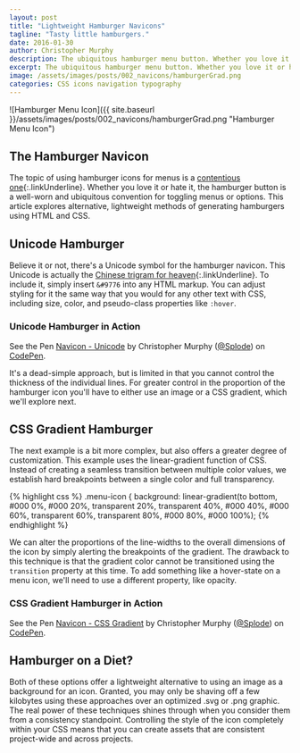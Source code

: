 ```yaml
---
layout: post
title: "Lightweight Hamburger Navicons"
tagline: "Tasty little hamburgers."
date: 2016-01-30
author: Christopher Murphy
description: The ubiquitous hamburger menu button. Whether you love it or hate it, the hamburger button is a well-worn convention for toggling menus or options. This article explores alternative, lightweight methods of generating hamburgers using HTML and CSS.
excerpt: The ubiquitous hamburger menu button. Whether you love it or hate it, the hamburger button is a well-worn convention for toggling menus or options. This article explores alternative, lightweight methods of generating hamburgers using HTML and CSS.
image: /assets/images/posts/002_navicons/hamburgerGrad.png
categories: CSS icons navigation typography
---
```


![Hamburger Menu Icon]({{ site.baseurl }}/assets/images/posts/002_navicons/hamburgerGrad.png "Hamburger Menu Icon")

## The Hamburger Navicon
The topic of using hamburger icons for menus is a [contentious one][1]{:.linkUnderline}. Whether you love it or hate it, the hamburger button is a well-worn and ubiquitous convention for toggling menus or options. This article explores alternative, lightweight methods of generating hamburgers using HTML and CSS.

## Unicode Hamburger
Believe it or not, there's a Unicode symbol for the hamburger navicon. This Unicode is actually the [Chinese trigram for heaven][2]{:.linkUnderline}. To include it, simply insert `&#9776` into any HTML markup. You can adjust styling for it the same way that you would for any other text with CSS, including size, color, and pseudo-class properties like `:hover`.

### Unicode Hamburger in Action
<p data-height="268" data-theme-id="0" data-slug-hash="JGrzxg" data-default-tab="result" data-user="Splode" class='codepen'>See the Pen <a href='http://codepen.io/Splode/pen/JGrzxg/'>Navicon - Unicode</a> by Christopher Murphy (<a href='http://codepen.io/Splode'>@Splode</a>) on <a href='http://codepen.io'>CodePen</a>.</p>
<script async src="//assets.codepen.io/assets/embed/ei.js"></script>

It's a dead-simple approach, but is limited in that you cannot control the thickness of the individual lines. For greater control in the proportion of the hamburger icon you'll have to either use an image or a CSS gradient, which we'll explore next.

## CSS Gradient Hamburger
The next example is a bit more complex, but also offers a greater degree of customization. This example uses the linear-gradient function of CSS. Instead of creating a seamless transition between multiple color values, we establish hard breakpoints between a single color and full transparency.

{% highlight css %}
.menu-icon {
  background: linear-gradient(to bottom, #000 0%, #000 20%, transparent 20%, transparent 40%, #000 40%, #000 60%, transparent 60%, transparent 80%, #000 80%, #000 100%);
{% endhighlight %}

We can alter the proportions of the line-widths to the overall dimensions of the icon by simply alerting the breakpoints of the gradient. The drawback to this technique is that the gradient color cannot be transitioned using the `transition` property at this time. To add something like a hover-state on a menu icon, we'll need to use a different property, like opacity.

### CSS Gradient Hamburger in Action
<p data-height="268" data-theme-id="0" data-slug-hash="GoGZwW" data-default-tab="result" data-user="Splode" class='codepen'>See the Pen <a href='http://codepen.io/Splode/pen/GoGZwW/'>Navicon - CSS Gradient</a> by Christopher Murphy (<a href='http://codepen.io/Splode'>@Splode</a>) on <a href='http://codepen.io'>CodePen</a>.</p>
<script async src="//assets.codepen.io/assets/embed/ei.js"></script>

## Hamburger on a Diet?
Both of these options offer a lightweight alternative to using an image as a background for an icon. Granted, you may only be shaving off a few kilobytes using these approaches over an optimized .svg or .png graphic. The real power of these techniques shines through when you consider them from a consistency standpoint. Controlling the style of the icon completely within your CSS means that you can create assets that are consistent project-wide and across projects.

[1]: https://lmjabreu.com/post/why-and-how-to-avoid-hamburger-menus/ "Why and How to Avoid Hamburger Menus"
[2]: https://en.wikipedia.org/wiki/List_of_hexagrams_of_the_I_Ching "I Ching Hexagrams - Wikipedia"
